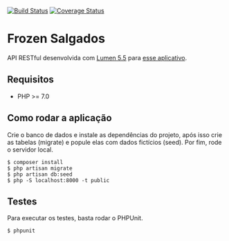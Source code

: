 [![Build Status](https://travis-ci.org/EduardoUmpierre/frozensalgados-api.svg?branch=master)](https://travis-ci.org/EduardoUmpierre/frozensalgados-api) [![Coverage Status](https://coveralls.io/repos/github/EduardoUmpierre/frozensalgados-api/badge.svg?branch=master)](https://coveralls.io/github/EduardoUmpierre/frozensalgados-api?branch=master)

# Frozen Salgados

API RESTful desenvolvida com [Lumen 5.5][2] para [esse aplicativo][1].

## Requisitos

- PHP >= 7.0

## Como rodar a aplicação

Crie o banco de dados e instale as dependências do projeto, após isso crie as tabelas (migrate) e popule elas com dados fictícios (seed).
Por fim, rode o servidor local.

```
$ composer install
$ php artisan migrate
$ php artisan db:seed
$ php -S localhost:8000 -t public
```

## Testes

Para executar os testes, basta rodar o PHPUnit.

```
$ phpunit
```  

[1]: https://github.com/EduardoUmpierre/frozensalgados
[2]: https://lumen.laravel.com/docs/5.5
